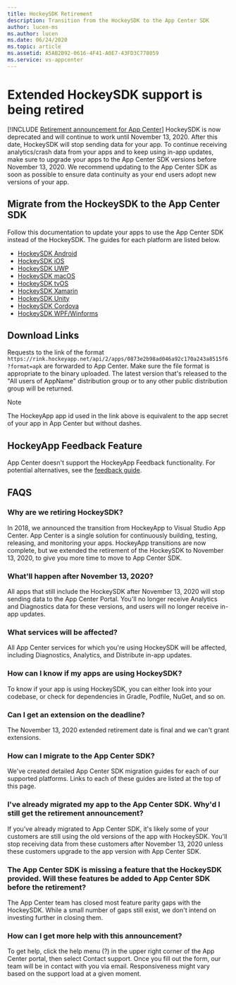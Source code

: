 ```yaml
---
title: HockeySDK Retirement
description: Transition from the HockeySDK to the App Center SDK
author: lucen-ms
ms.author: lucen
ms.date: 06/24/2020
ms.topic: article
ms.assetid: A5AB2B92-0616-4F41-A0E7-43FD3C778059
ms.service: vs-appcenter
---
```


# Extended HockeySDK support is being retired
[!INCLUDE [Retirement announcement for App Center](~/includes/retirement.md)]
HockeySDK is now deprecated and will continue to work until November 13, 2020. After this date, HockeySDK will stop sending data for your app. To continue receiving analytics/crash data from your apps and to keep using in-app updates, make sure to upgrade your apps to the App Center SDK versions before November 13, 2020. We recommend updating to the App Center SDK as soon as possible to ensure data continuity as your end users adopt new versions of your app. 

## Migrate from the HockeySDK to the App Center SDK
Follow this documentation to update your apps to use the App Center SDK instead of the HockeySDK. The guides for each platform are listed below.

* [HockeySDK Android](android-sdk-migration.md)
* [HockeySDK iOS](ios-sdk-migration.md)
* [HockeySDK UWP](uwp-sdk-migration.md)
* [HockeySDK macOS](macos-sdk-migration.md)
* [HockeySDK tvOS](tvos-sdk-migration.md)
* [HockeySDK Xamarin](xamarin-sdk-migration.md)
* [HockeySDK Unity](unity-sdk-migration.md)
* [HockeySDK Cordova](cordova-sdk-migration.md)
* [HockeySDK WPF/Winforms](wpf-winforms-sdk-migration.md)

## Download Links
Requests to the link of the format `https://rink.hockeyapp.net/api/2/apps/0873e2b98ad046a92c170a243a8515f6?format=apk` are forwarded to App Center. Make sure the file format is appropriate to the binary uploaded. The latest version that's released to the "All users of AppName" distribution group or to any other public distribution group will be returned.

> [!Note]
> The HockeyApp app id used in the link above is equivalent to the app secret of your app in App Center but without dashes.

## HockeyApp Feedback Feature
App Center doesn't support the HockeyApp Feedback functionality. For potential alternatives, see the [feedback guide](feedback.md).

## FAQS
### Why are we retiring HockeySDK?
In 2018, we announced the transition from HockeyApp to Visual Studio App Center. App Center is a single solution for continuously building, testing, releasing, and monitoring your apps. HockeyApp transitions are now complete, but we extended the retirement of the HockeySDK to November 13, 2020, to give you more time to move to App Center SDK. 

### What'll happen after November 13, 2020?
All apps that still include the HockeySDK after November 13, 2020 will stop sending data to the App Center Portal. You'll no longer receive Analytics and Diagnostics data for these versions, and users will no longer receive in-app updates. 

### What services will be affected?
All App Center services for which you're using HockeySDK will be affected, including Diagnostics, Analytics, and Distribute in-app updates. 

### How can I know if my apps are using HockeySDK?
To know if your app is using HockeySDK, you can either look into your codebase, or check for dependencies in Gradle, Podfile, NuGet, and so on.

### Can I get an extension on the deadline?
The November 13, 2020 extended retirement date is final and we can't grant extensions. 

### How can I migrate to the App Center SDK?
We've created detailed App Center SDK migration guides for each of our supported platforms. Links to each of these guides are listed at the top of this page. 

### I've already migrated my app to the App Center SDK. Why'd I still get the retirement announcement?
If you've already migrated to App Center SDK, it's likely some of your customers are still using the old versions of the app with HockeySDK. You'll stop receiving data from these customers after November 13, 2020 unless these customers upgrade to the app version with App Center SDK. 

### The App Center SDK is missing a feature that the HockeySDK provided. Will these features be added to App Center SDK before the retirement?
The App Center team has closed most feature parity gaps with the HockeySDK. While a small number of gaps still exist, we don't intend on investing further in closing them.

### How can I get more help with this announcement?
To get help, click the help menu (?) in the upper right corner of the App Center portal, then select Contact support. Once you fill out the form, our team will be in contact with you via email. Responsiveness might vary based on the support load at a given moment.
